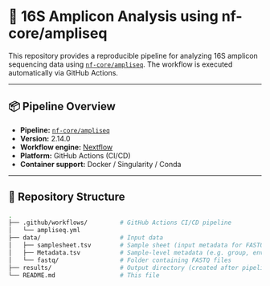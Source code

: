 # 🚀 16S Amplicon Analysis using nf-core/ampliseq

This repository provides a reproducible pipeline for analyzing 16S amplicon sequencing data using [`nf-core/ampliseq`](https://nf-co.re/ampliseq). The workflow is executed automatically via GitHub Actions.

---

## 📦 Pipeline Overview

- **Pipeline:** [`nf-core/ampliseq`](https://nf-co.re/ampliseq)
- **Version:** 2.14.0
- **Workflow engine:** [Nextflow](https://www.nextflow.io/)
- **Platform:** GitHub Actions (CI/CD)
- **Container support:** Docker / Singularity / Conda

---

## 📁 Repository Structure

```bash
.
├── .github/workflows/         # GitHub Actions CI/CD pipeline
│   └── ampliseq.yml
├── data/                      # Input data
│   ├── samplesheet.tsv        # Sample sheet (input metadata for FASTQ files)
│   ├── Metadata.tsv           # Sample-level metadata (e.g. group, environment)
│   └── fastq/                 # Folder containing FASTQ files
├── results/                   # Output directory (created after pipeline run)
└── README.md                  # This file
